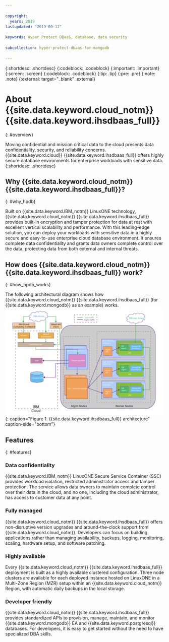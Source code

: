 ```yaml
---

copyright:
  years: 2019
lastupdated: "2019-09-12"

keywords: Hyper Protect DBaaS, database, data security

subcollection: hyper-protect-dbaas-for-mongodb

---
```


{:shortdesc: .shortdesc}
{:codeblock: .codeblock}
{:important: .important}
{:screen: .screen}
{:codeblock: .codeblock}
{:tip: .tip}
{:pre: .pre}
{:note: .note}
{:external: target="_blank" .external}

# About {{site.data.keyword.cloud_notm}} {{site.data.keyword.ihsdbaas_full}}
{: #overview}

Moving confidential and mission critical data to the cloud presents data confidentiality, security, and reliability concerns. {{site.data.keyword.cloud}} {{site.data.keyword.ihsdbaas_full}} offers highly secure database environments for enterprise workloads with sensitive data.
{:shortdesc: .shortdesc}

## Why {{site.data.keyword.cloud_notm}} {{site.data.keyword.ihsdbaas_full}}?
{: #why_hpdb}

Built on {{site.data.keyword.IBM_notm}} LinuxONE technology, {{site.data.keyword.cloud_notm}} {{site.data.keyword.ihsdbaas_full}} provides built-in encryption and tamper protection for data at rest with excellent vertical scalability and performance. With this leading-edge solution, you can deploy your workloads with sensitive data in a highly secure and easy-to-use enterprise cloud database environment. It ensures complete data confidentiality and grants data owners complete control over the data, protecting data from both external and internal threats.

## How does {{site.data.keyword.cloud_notm}} {{site.data.keyword.ihsdbaas_full}} work?
{: #how_hpdb_works}

The following architectural diagram shows how {{site.data.keyword.cloud_notm}} {{site.data.keyword.ihsdbaas_full}} (for {{site.data.keyword.mongodb}} as an example) works.
![{{site.data.keyword.ihsdbaas_full}} architecture](images/architecture.svg "{{site.data.keyword.ihsdbaas_full}} architecture"){: caption="Figure 1. {{site.data.keyword.ihsdbaas_full}} architecture" caption-side="bottom"}

## Features
{: #features}

### Data confidentiality
{{site.data.keyword.IBM_notm}} LinuxONE Secure Service Container (SSC) provides workload isolation, restricted administrator access and tamper protection. The service allows data owners to maintain complete control over their data in the cloud, and no one, including the cloud administrator, has access to customer data at any point.

### Fully managed
{{site.data.keyword.cloud_notm}} {{site.data.keyword.ihsdbaas_full}} offers non-disruptive version upgrades and around-the-clock support from {{site.data.keyword.cloud_notm}}. Developers can focus on building applications rather than managing availability, backups, logging, monitoring, scaling, hardware setup, and software patching.

### Highly available
Every {{site.data.keyword.cloud_notm}} {{site.data.keyword.ihsdbaas_full}} deployment is built as a highly available clustered configuration. Three node clusters are available for each deployed instance hosted on LinuxONE in a Multi-Zone Region (MZR) setup within an {{site.data.keyword.cloud_notm}} Region, with automatic daily backups in the local storage.

### Developer friendly
{{site.data.keyword.cloud_notm}} {{site.data.keyword.ihsdbaas_full}} provides standardized APIs to provision, manage, maintain, and monitor {{site.data.keyword.mongodb}} EA and {{site.data.keyword.postgresql}} databases. For developers, it is easy to get started without the need to have specialized DBA skills.
